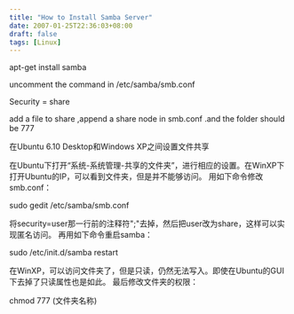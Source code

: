 ```yaml
---
title: "How to Install Samba Server"
date: 2007-01-25T22:36:03+08:00
draft: false
tags: [Linux]
---
```


apt-get install samba

uncomment the command in /etc/samba/smb.conf 

Security = share

add a file to share ,append a share node in smb.conf .and the folder should be 777

在Ubuntu 6.10 Desktop和Windows XP之间设置文件共享 

在Ubuntu下打开“系统-系统管理-共享的文件夹”，进行相应的设置。在WinXP下打开Ubuntu的IP，可以看到文件夹，但是并不能够访问。 
用如下命令修改smb.conf： 

sudo gedit /etc/samba/smb.conf 

将security=user那一行前的注释符";"去掉，然后把user改为share，这样可以实现匿名访问。 
再用如下命令重启samba： 

sudo /etc/init.d/samba restart 

在WinXP，可以访问文件夹了，但是只读，仍然无法写入。即使在Ubuntu的GUI下去掉了只读属性也是如此。 
最后修改文件夹的权限： 

chmod 777 (文件夹名称) 